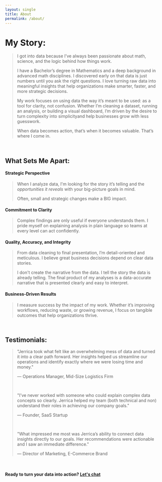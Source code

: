 ```yaml
---
layout: single
title: About
permalink: /about/
---
```


# My Story:

> I got into data because I’ve always been passionate about math, science, and the logic behind how things work.
>
> I have a Bachelor’s degree in Mathematics and a deep background in advanced math disciplines. I discovered early on that data is just numbers until you ask the right questions. I love turning raw data into meaningful insights that help organizations make smarter, faster, and more strategic decisions.
>
> My work focuses on using data the way it’s meant to be used: as a tool for clarity, not confusion. Whether I’m cleaning a dataset, running an analysis, or building a visual dashboard, I’m driven by the desire to turn complexity into simplicityand help businesses grow with less guesswork.
>
> When data becomes action, that’s when it becomes valuable. That’s where I come in.
> 

<br>

## What Sets Me Apart:

#### Strategic Perspective

> When I analyze data, I'm looking for the story it’s telling and the *opportunities it reveals* with your big-picture goals in mind.
>
> Often, small and strategic changes make a BIG impact.

#### Commitment to Clarity

> Complex findings are only useful if everyone understands them. I pride myself on explaining analysis in plain language so teams at every level can act confidently.
> 

#### Quality, Accuracy, and Integrity

> From data cleaning to final presentation, I’m detail-oriented and meticulous. I believe great business decisions depend on clear data stories.
>
> I don't create the narrative from the data. I tell the story the data is already telling. The final product of my analyses is a data-accurate narrative that is presented clearly and easy to interpret.
> 

#### Business-Driven Results

> I measure success by the impact of my work. Whether it’s improving workflows, reducing waste, or growing revenue, I focus on tangible outcomes that help organizations thrive.
> 

<br>

## Testimonials:

> "Jerrica took what felt like an overwhelming mess of data and turned it into a clear path forward. Her insights helped us streamline our operations and identify exactly where we were losing time and money."
>
> — Operations Manager, Mid-Size Logistics Firm
>
> <br>
>
> "I’ve never worked with someone who could explain complex data concepts so clearly. Jerrica helped my team (both technical and non) understand their roles in achieving our company goals."
>
> — Founder, SaaS Startup
>
> <br>
>
> "What impressed me most was Jerrica’s ability to connect data insights directly to our goals. Her recommendations were actionable and I saw an immediate difference."
>
> — Director of Marketing, E-Commerce Brand
> 
<br>

#### Ready to turn your data into action? [Let's chat](contact.md)
